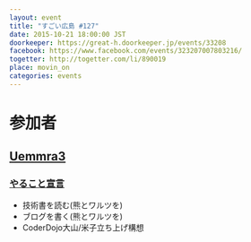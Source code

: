 ```yaml
---
layout: event
title: "すごい広島 #127"
date: 2015-10-21 18:00:00 JST
doorkeeper: https://great-h.doorkeeper.jp/events/33208
facebook: https://www.facebook.com/events/323207007803216/
togetter: http://togetter.com/li/890019
place: movin_on
categories: events
---
```


# 参加者

## [Uemmra3](https://github.com/Uemmra3)

### [やること宣言](https://github.com/great-h/great-h.github.io/issues/1727)

* 技術書を読む(熊とワルツを)
* ブログを書く(熊とワルツを)
* CoderDojo大山/米子立ち上げ構想
